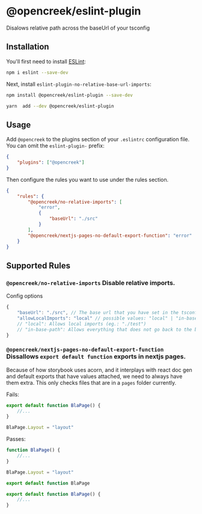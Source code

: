 # @opencreek/eslint-plugin

Disalows relative path across the baseUrl of your tsconfig

## Installation

You'll first need to install [ESLint](https://eslint.org/):

```sh
npm i eslint --save-dev
```

Next, install `eslint-plugin-no-relative-base-url-imports`:

```sh
npm install @opencreek/eslint-plugin --save-dev
```

```sh
yarn  add --dev @opencreek/eslint-plugin
```

## Usage

Add `@opencreek` to the plugins section of your `.eslintrc` configuration file. You can omit the `eslint-plugin-` prefix:

```json
{
    "plugins": ["@opencreek"]
}
```

Then configure the rules you want to use under the rules section.

```json
{
    "rules": {
        "@opencreek/no-relative-imports": [
            "error",
            {
                "baseUrl": "./src"
            }
        ],
        "@opencreek/nextjs-pages-no-default-export-function": "error"
    }
}
```

## Supported Rules

### `@opencreek/no-relative-imports` Disable relative imports.

Config options

```ts
{
    "baseUrl": "./src", // The base url that you have set in the tsconfig
    "allowLocalImports": "local" // possible values: "local" | "in-base-path".
    // "local": Allows local imports (eg.: "./test")
    // "in-base-path": Allows everything that does not go back to the base url level (eg: "../../test" in "src/a/b/c/test.ts")
}

```

### `@opencreek/nextjs-pages-no-default-export-function` Dissallows `export default function` exports in nextjs pages.

Because of how storybook uses acorn, and it interplays with react doc gen and default exports that have values attached, we need to always have them extra.
This only checks files that are in a `pages` folder currently.

Fails:

```ts
export default function BlaPage() {
    //...
}

BlaPage.Layout = "layout"
```

Passes:

```ts
function BlaPage() {
    //...
}

BlaPage.Layout = "layout"

export default function BlaPage
```

```ts
export default function BlaPage() {
    //...
}
```
